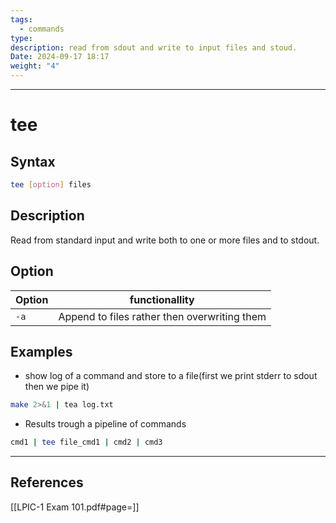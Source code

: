 ```yaml
---
tags:
  - commands
type: 
description: read from sdout and write to input files and stoud.
Date: 2024-09-17 18:17
weight: "4"
---
```


___
# tee

## Syntax
```bash
tee [option] files
```

## Description
Read from standard input and write both to one or more files and to stdout.

## Option

| Option | functionallity                               |
| ------ | -------------------------------------------- |
| `-a`   | Append to files rather then overwriting them |


## Examples
- show log of a command and store to a file(first we print stderr to sdout then we pipe it)
```bash
make 2>&1 | tea log.txt
```

- Results trough a pipeline of commands
```bash
cmd1 | tee file_cmd1 | cmd2 | cmd3
```
___
## References
[[LPIC-1 Exam 101.pdf#page=]]